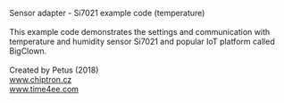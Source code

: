 Sensor adapter - Si7021 example code (temperature)<br>
<br>
This example code demonstrates the settings and communication 
with temperature and humidity sensor Si7021 and 
popular IoT platform called BigClown.<br>
<br>
Created by Petus (2018)<br>
www.chiptron.cz<br>
www.time4ee.com<br>
